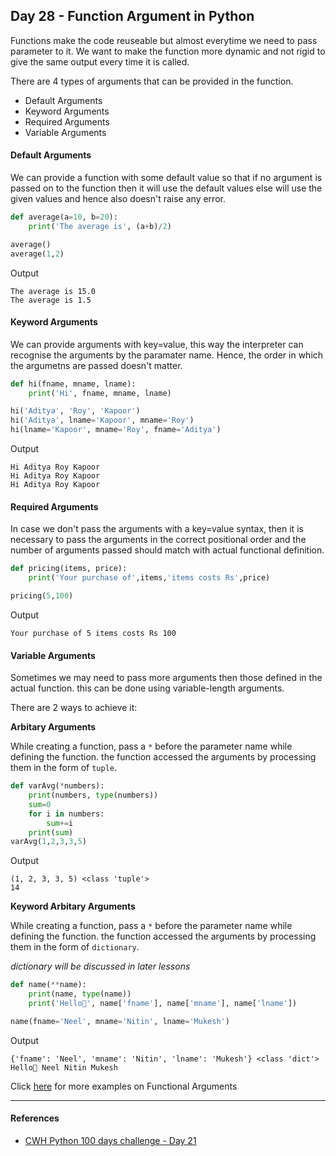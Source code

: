 ## Day 28 - Function Argument in Python

Functions make the code reuseable but almost everytime we need to pass parameter to it. We want to make the function more dynamic and not rigid to give the same output every time it is called.

There are 4 types of arguments that can be provided in the function.
- Default Arguments
- Keyword Arguments
- Required Arguments
- Variable Arguments

#### Default Arguments

We can provide a function with some default value so that if no argument is passed on to the function then it will use the default values else will use the given values and hence also doesn't raise any error.

```python
def average(a=10, b=20):
    print('The average is', (a+b)/2)

average()
average(1,2)
```

Output

```shell
The average is 15.0
The average is 1.5
```

#### Keyword Arguments

We can provide arguments with key=value, this way the interpreter can recognise the arguments by the paramater name. Hence, the order in which the argumetns are passed doesn't matter.

```python
def hi(fname, mname, lname):
    print('Hi', fname, mname, lname)

hi('Aditya', 'Roy', 'Kapoor')
hi('Aditya', lname='Kapoor', mname='Roy')
hi(lname='Kapoor', mname='Roy', fname='Aditya')
```

Output
```shell
Hi Aditya Roy Kapoor
Hi Aditya Roy Kapoor
Hi Aditya Roy Kapoor
```


#### Required Arguments

In case we don't pass the arguments with a key=value syntax, then it is necessary to pass the arguments in the correct positional order and the number of arguments passed should match with actual functional definition.

```python
def pricing(items, price):
    print('Your purchase of',items,'items costs Rs',price)

pricing(5,100)
```

Output
```shell
Your purchase of 5 items costs Rs 100
```

#### Variable Arguments

Sometimes we may need to pass more arguments then those defined in the actual function. this can be done using variable-length arguments.

There are 2 ways to achieve it:

**Arbitary Arguments**

While creating a function, pass a `*` before the parameter name while defining the function. the function accessed the arguments by processing them in the form of `tuple`. 

```python
def varAvg(*numbers):
    print(numbers, type(numbers))
    sum=0
    for i in numbers:
        sum+=i
    print(sum)
varAvg(1,2,3,3,5)
```

Output
```shell
(1, 2, 3, 3, 5) <class 'tuple'>
14
```

**Keyword Arbitary Arguments**

While creating a function, pass a `*` before the parameter name while defining the function. the function accessed the arguments by processing them in the form of `dictionary`.

*dictionary will be discussed in later lessons*

```python
def name(**name):
    print(name, type(name))
    print('Hello👋', name['fname'], name['mname'], name['lname'])

name(fname='Neel', mname='Nitin', lname='Mukesh')
```

Output
```shell
{'fname': 'Neel', 'mname': 'Nitin', 'lname': 'Mukesh'} <class 'dict'>
Hello👋 Neel Nitin Mukesh
```


Click [here](/Day%2021/main.ipynb) for more examples on Functional Arguments

---

#### References

- [CWH Python 100 days challenge - Day 21](https://youtu.be/0d6b6fFuCkE)
